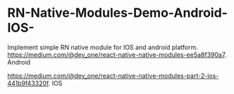 # RN-Native-Modules-Demo-Android-IOS-
Implement simple RN native module for IOS and android platform.
https://medium.com/@dev_one/react-native-native-modules-ee5a8f390a7. Android

https://medium.com/@dev_one/react-native-native-modules-part-2-ios-441b9f43320f. IOS
